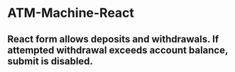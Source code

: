 # ATM-Machine-React
## React form allows deposits and withdrawals. If attempted withdrawal exceeds account balance, submit is disabled.

